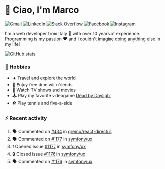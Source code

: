 # 👋 Ciao, I'm Marco

[![Gmail](https://img.shields.io/badge/Gmail-%23BB001B?style=flat-square&logo=gmail&logoColor=white)](mailto:gremo1982@gmail.com)
[![LinkedIn](https://img.shields.io/badge/LinkedIn-%230e76a8?style=flat-square&logo=linkedin)](https://www.linkedin.com/in/marco-polichetti)
[![Stack Overflow](https://img.shields.io/stackexchange/stackoverflow/r/220180?style=flat&logo=stackoverflow&label=Stack%20Overflow&color=%23F47F24)](https://stackoverflow.com/users/220180)
[![Facebook](https://img.shields.io/badge/-Facebook-%234267B2?style=flat-square&logo=facebook&logoColor=white)](https://www.facebook.com/marco.poliketti)
[![Instagram](https://img.shields.io/badge/-Instagram-%23C13584?style=flat-square&logo=instagram&logoColor=white)](https://www.instagram.com/marco.gremo)

I'm a web developer from Italy 🍕 with over 10 years of experience. Programming is my passion ❤️ and I couldn't imagine doing anything else in my life!

[![GitHub stats](https://github-readme-stats.vercel.app/api?username=gremo&show_icons=true&rank_icon=github&theme=transparent)](https://github.com/anuraghazra/github-readme-stats)

### 📅 Hobbies

- ✈️ Travel and explore the world
- 🍻 Enjoy free time with friends
- 🎥 Watch TV shows and movies
- 🕹️ Play my favorite videogame [Dead by Daylight](https://deadbydaylight.com)
- ⚽ Play tennis and five-a-side

### ⚡ Recent activity

<!--START_SECTION:activity-->
1. 🗣 Commented on [#434](https://github.com/gremo/react-directus/issues/434#issuecomment-1774176137) in [gremo/react-directus](https://github.com/gremo/react-directus)
2. 🗣 Commented on [#1177](https://github.com/symfony/ux/issues/1177#issuecomment-1759056648) in [symfony/ux](https://github.com/symfony/ux)
3. ❗ Opened issue [#1177](https://github.com/symfony/ux/issues/1177) in [symfony/ux](https://github.com/symfony/ux)
4. 🔒 Closed issue [#1176](https://github.com/symfony/ux/issues/1176) in [symfony/ux](https://github.com/symfony/ux)
5. 🗣 Commented on [#1176](https://github.com/symfony/ux/issues/1176#issuecomment-1757462906) in [symfony/ux](https://github.com/symfony/ux)
<!--END_SECTION:activity-->
